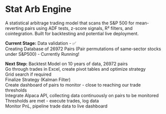 # Stat Arb Engine

A statistical arbitrage trading model that scans the S&P 500 for mean-reverting pairs using ADF tests, z-score signals, R² filters, and cointegration. Built for backtesting and potential live deployment.  

**Current Stage:**
Data validation - ✅  
Creating Database of 26972 Pairs (Pair permutations of same-sector stocks under S&P500) - Currently Running!  

**Next Step:**
Backtest Model on 10 years of data, 26972 pairs  
Go through trades in Excel, create pivot tables and optimize strategy  
Grid search if required  
Finalize Strategy (Kalman Filter)  
Create dashboard of pairs to monitor - close to reaching our trade thresholds  
Integrate Alpaca API, collecting data continuously on pairs to be monitored  
Thresholds are met - execute trades, log data  
Monitor PnL, pipeline trade data to live dashboard  

